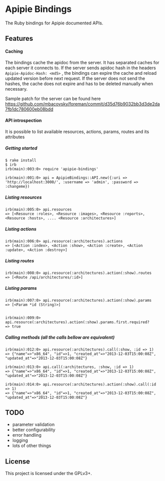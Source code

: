 Apipie Bindings
===============

The Ruby bindings for Apipie documented APIs.

Features
--------

#### Caching
The bindings cache the apidoc from the server. It has separated caches for each server it connects to. If the server sends apidoc hash in the headers ```Apipie-Apidoc-Hash: <md5>``` , the bindings can expire the cache and reload updated version before next request. If the server does not send the hashes, the cache does not expire and has to be deleted manually when necessary.

Sample patch for the server can be found here https://github.com/mbacovsky/foreman/commit/d35d76b9032bb3d3de2da7fb1dc780600eb08bdd

#### API introspection
It is possible to list available resources, actions, params, routes and its attributes

##### Getting started
```
$ rake install
$ irb
irb(main):003:0> require 'apipie-bindings'

irb(main):001:0> api = ApipieBindings::API.new({:uri => 'http://localhost:3000/', :username => 'admin', :password => :changeme})
```

##### Listing resources

```
irb(main):005:0> api.resources
=> [<Resource :roles>, <Resource :images>, <Resource :reports>, <Resource :hosts>, .... <Resource :architectures>]
```

##### Listing actions

```
irb(main):006:0> api.resource(:architectures).actions
=> [<Action :index>, <Action :show>, <Action :create>, <Action :update>, <Action :destroy>]
```

##### Listing routes
```
irb(main):008:0> api.resource(:architectures).action(:show).routes
=> [<Route /api/architectures/:id>]
```

##### Listing params

```
irb(main):007:0> api.resource(:architectures).action(:show).params
=> [<Param *id (String)>]


irb(main):009:0> api.resource(:architectures).action(:show).params.first.required?
=> true
```

##### Calling methods (all the calls bellow are equivalent)

```
irb(main):012:0> api.resource(:architectures).call(:show, :id => 1)
=> {"name"=>"x86_64", "id"=>1, "created_at"=>"2013-12-03T15:00:08Z", "updated_at"=>"2013-12-03T15:00:08Z"}

irb(main):013:0> api.call(:architectures, :show, :id => 1)
=> {"name"=>"x86_64", "id"=>1, "created_at"=>"2013-12-03T15:00:08Z", "updated_at"=>"2013-12-03T15:00:08Z"}

irb(main):014:0> api.resource(:architectures).action(:show).call(:id => 1)
=> {"name"=>"x86_64", "id"=>1, "created_at"=>"2013-12-03T15:00:08Z", "updated_at"=>"2013-12-03T15:00:08Z"}

```

TODO
----
* parameter validation
* better configurability
* error handling
* logging
* lots of other things


License
-------

This project is licensed under the GPLv3+.
